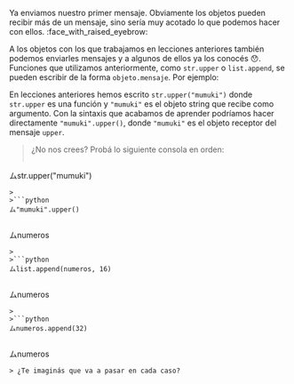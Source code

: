 Ya enviamos nuestro primer mensaje. Obviamente los objetos pueden recibir más de un mensaje, sino sería muy acotado lo que podemos hacer con ellos. :face_with_raised_eyebrow:

A los objetos con los que trabajamos en lecciones anteriores también podemos enviarles mensajes y a algunos de ellos ya los conocés :hushed:. Funciones que utilizamos anteriormente, como `str.upper` o `list.append`, se pueden escribir de la forma `objeto.mensaje`. Por ejemplo:

En lecciones anteriores hemos escrito `str.upper("mumuki")` donde `str.upper` es una función y `"mumuki"` es el objeto string que recibe como argumento. Con la sintaxis que acabamos de aprender podríamos hacer directamente `"mumuki".upper()`, donde `"mumuki"` es el objeto receptor del mensaje `upper`. 

> ¿No nos crees? Probá lo siguiente consola en orden:
>
>```python
ムstr.upper("mumuki")
```
>
>```python
ム"mumuki".upper()
```
>
>```python
ムnumeros
```
>
>```python
ムlist.append(numeros, 16)
```
>
>```python
ムnumeros
```
>
>```python
ムnumeros.append(32)
```
>
>```python
ムnumeros
```
> ¿Te imaginás que va a pasar en cada caso?
